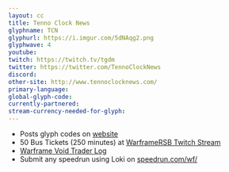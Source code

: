 ```yaml
---
layout: cc
title: Tenno Clock News
glyphname: TCN
glyphurl: https://i.imgur.com/5dNAqg2.png
glyphwave: 4
youtube: 
twitch: https://twitch.tv/tgdm
twitter: https://twitter.com/TennoClockNews
discord: 
other-site: http://www.tennoclocknews.com/
primary-language: 
global-glyph-code: 
currently-partnered: 
stream-currency-needed-for-glyph: 
---
```

* Posts glyph codes on [website](http://www.tennoclocknews.com/)
* 50 Bus Tickets (250 minutes) at [WarframeRSB Twitch Stream](https://www.twitch.tv/warframersb)
* [Warframe Void Trader Log](https://docs.google.com/spreadsheets/d/1nbP0VgXjHozZikZFejERfw_dkilj26pyfhK29uaPAIQ/edit#gid=1264888159)
* Submit any speedrun using Loki on [speedrun.com/wf/](https://www.speedrun.com/wf/)
